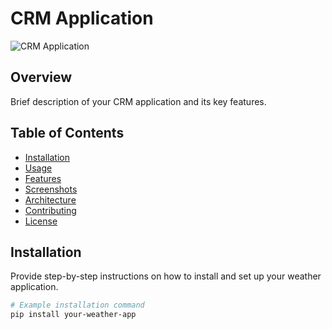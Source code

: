 # CRM Application

![CRM Application](path/to/your/logo.png)

## Overview

Brief description of your CRM application and its key features.

## Table of Contents

- [Installation](#installation)
- [Usage](#usage)
- [Features](#features)
- [Screenshots](#screenshots)
- [Architecture](#architecture)
- [Contributing](#contributing)
- [License](#license)

## Installation

Provide step-by-step instructions on how to install and set up your weather application.

```bash
# Example installation command
pip install your-weather-app
